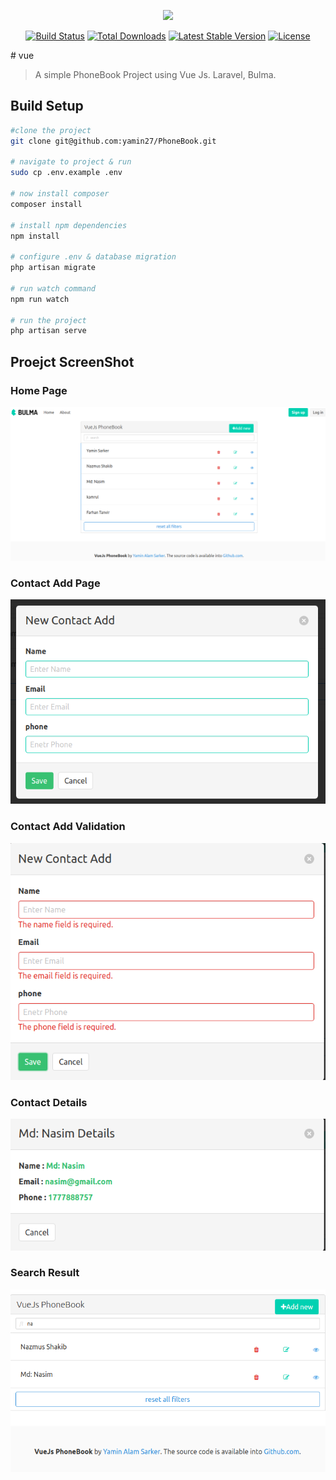 <p align="center"><img src="https://laravel.com/assets/img/components/logo-laravel.svg"></p>

<p align="center">
<a href="https://travis-ci.org/laravel/framework"><img src="https://travis-ci.org/laravel/framework.svg" alt="Build Status"></a>
<a href="https://packagist.org/packages/laravel/framework"><img src="https://poser.pugx.org/laravel/framework/d/total.svg" alt="Total Downloads"></a>
<a href="https://packagist.org/packages/laravel/framework"><img src="https://poser.pugx.org/laravel/framework/v/stable.svg" alt="Latest Stable Version"></a>
<a href="https://packagist.org/packages/laravel/framework"><img src="https://poser.pugx.org/laravel/framework/license.svg" alt="License"></a>
</p>
# vue

> A simple PhoneBook Project using Vue Js. Laravel, Bulma.

## Build Setup

``` bash
#clone the project 
git clone git@github.com:yamin27/PhoneBook.git

# navigate to project & run
sudo cp .env.example .env

# now install composer 
composer install

# install npm dependencies
npm install

# configure .env & database migration
php artisan migrate

# run watch command
npm run watch

# run the project
php artisan serve
```
## Proejct ScreenShot

### Home Page
<img src="https://github.com/yamin27/PhoneBook/blob/master/public/screenshot/Home.png" align="Home Page" />

### Contact Add Page
<img src="https://github.com/yamin27/PhoneBook/blob/master/public/screenshot/Contact%20add.png"  align="Contact Add" />

### Contact Add Validation
<img src="https://github.com/yamin27/PhoneBook/blob/master/public/screenshot/axios%20validation.png" align="Axios Validation" />

### Contact Details
<img src="https://github.com/yamin27/PhoneBook/blob/master/public/screenshot/Details.png" align="Contact Details" />

### Search Result
<img src="https://github.com/yamin27/PhoneBook/blob/master/public/screenshot/search.png" align="Search " />



